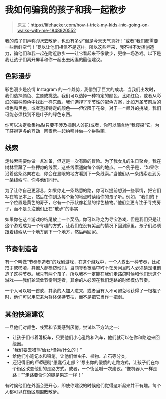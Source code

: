 # 我如何骗我的孩子和我一起散步

> 原文：<https://lifehacker.com/how-i-trick-my-kids-into-going-on-walks-with-me-1848920552>

我的孩子们声称*讨厌*去散步，也没有多少“但是今天天气真好！”或者“我们都需要一些新鲜空气！”足以让他们相信不是这样。所以这些年来，我不得不发挥创造力，骗他们和我一起在附近散步——让它看起来不像散步，更像一场游戏。以下是我让孩子们离开屏幕和你一起出去闲逛的最佳建议。



## 色彩漫步

彩色漫步是疫情 Instagram 的一个趋势，我偷到了巨大的成功。当我们出发时，我们选择颜色、主题或挑战。我们可以选择一种特定的颜色，比如红色，或者从彩虹的每种颜色中找出一样东西。我们选择了季节性的配色方案，比如万圣节前后的橙色和黑色，或者选择特定的颜色——但仅限于花朵。对于一个额外的挑战，我们可能必须找到不是叶子的绿色东西。

你可以决定收集物品(只要不涉及摘别人的花)或者，你可以简单地“我窥探”它。为了获得更多的互动，回家后一起拍照并做一个拼贴画。

## 线索

走线索需要你做一点准备，但这是一次有趣的冒险。为了我女儿的生日聚会，我在树林里藏了一些押韵的线索，这些线索通向每个新的地点。一个例子是，“如果你沿着这条路向右走，你会在显眼的地方看到下一条线索。”当他们从一条线索走到另一条线索时，你与他们同行。

为了让你自己更容易，如果你走一条熟悉的路，你可以提前想到一些事情，把它们写在笔记本上，然后在你到达每个新的地点时读给你的孩子听。例如，“我们的下一个位置是黄色的房子，它有一个形状像老鼠的绿色植物。”他们会更专注于寻找房子，而不是关注他们正在“散步”的事实

如果你在这个游戏的结尾放上一个奖品，你可以称之为寻宝游戏，但是我们只是让这个游戏成为一个有趣的方式，让我们在没有奖品的情况下回到家里。孩子们必须跟着线索从一个地方到下一个地方，然后再回家。

## 节奏制造者

有一个叫做“节奏制造者”的戏剧游戏，在这个游戏中，一个人做出一种节奏，比如拍手或啪嗒，其他人都模仿他们，当领导者被选中时不在房间里的人必须猜是谁创造了这种节奏。我只有两个孩子，所以我不一定能在我们走路的时候和他们玩这个游戏——我们轮流做节奏制定者，其余的人必须在我们走路的时候模仿节奏。

一个人可以唱一首歌，其余的人加入进来，或者当有人不可避免地获得了一根棍子时，他们可以用它来为群体保持节拍，而不是把它当作一把剑。

## 其他快速建议

一旦他们对颜色、线索和节奏感到厌倦，尝试以下方法之一:

*   让孩子们带着滑板车，只要他们小心道路和汽车，他们就可以在你和路边来回绕圈。
*   "我们要去猎熊/仙女/怪物/什么的！"
*   给他们小笔记本和铅笔，让他们给虫子、植物、岩石等分类。
*   还记得旧的*巨蟒*短剧“愚蠢行走部？”想出你的傻傻的走路方式，让孩子们在每个街区改变他们的走路方式。或者，一个街区喊一次建议。“像机器人一样走路！”"走路要像你的腿是果冻一样！"

有时候他们在外面会更开心，即使你建议的时候他们觉得这听起来并不有趣。每个人都可以在街区周围散散步。